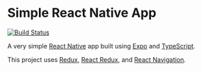 # Simple React Native App

[![Build Status](https://travis-ci.org/soroushj/simple-react-native-app.svg?branch=master)](https://travis-ci.org/soroushj/simple-react-native-app)

A very simple [React Native](https://facebook.github.io/react-native/) app built using [Expo](https://expo.io/) and [TypeScript](https://www.typescriptlang.org/).

This project uses [Redux](https://redux.js.org/), [React Redux](https://react-redux.js.org/), and [React Navigation](https://reactnavigation.org/).
